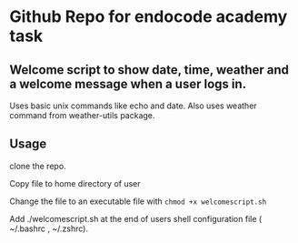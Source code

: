 # Github Repo for endocode academy task

## Welcome script to show date, time, weather and a welcome message when a user logs in.

Uses basic unix commands like echo and date. Also uses weather command from weather-utils package.

## Usage

clone the repo.


Copy file to home directory of user

Change the file to an executable file with `chmod +x welcomescript.sh`

Add ./welcomescript.sh at the end of users shell configuration file ( ~/.bashrc , ~/.zshrc). 


